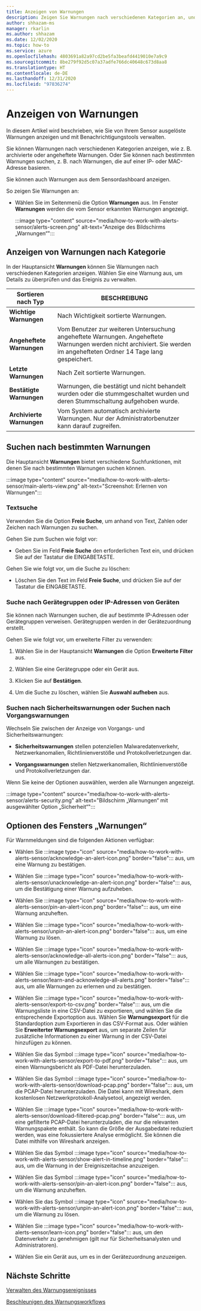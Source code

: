 ```yaml
---
title: Anzeigen von Warnungen
description: Zeigen Sie Warnungen nach verschiedenen Kategorien an, und verwenden Sie Suchfunktionen, um nach bestimmten Warnungen zu suchen.
author: shhazam-ms
manager: rkarlin
ms.author: shhazam
ms.date: 12/02/2020
ms.topic: how-to
ms.service: azure
ms.openlocfilehash: 4803691a82a97cd2be5fa3beafd4419010e7a9c9
ms.sourcegitcommit: 8be279f92d5c07a37adfe766dc40648c673d8aa8
ms.translationtype: HT
ms.contentlocale: de-DE
ms.lasthandoff: 12/31/2020
ms.locfileid: "97836274"
---
```

# <a name="view-alerts"></a>Anzeigen von Warnungen

In diesem Artikel wird beschrieben, wie Sie von Ihrem Sensor ausgelöste Warnungen anzeigen und mit Benachrichtigungstools verwalten.

Sie können Warnungen nach verschiedenen Kategorien anzeigen, wie z. B. archivierte oder angeheftete Warnungen. Oder Sie können nach bestimmten Warnungen suchen, z. B. nach Warnungen, die auf einer IP- oder MAC-Adresse basieren.  

Sie können auch Warnungen aus dem Sensordashboard anzeigen.

So zeigen Sie Warnungen an:

- Wählen Sie im Seitenmenü die Option **Warnungen** aus. Im Fenster **Warnungen** werden die vom Sensor erkannten Warnungen angezeigt.

  :::image type="content" source="media/how-to-work-with-alerts-sensor/alerts-screen.png" alt-text="Anzeige des Bildschirms „Warnungen“":::

## <a name="view-alerts-by-category"></a>Anzeigen von Warnungen nach Kategorie

In der Hauptansicht **Warnungen** können Sie Warnungen nach verschiedenen Kategorien anzeigen. Wählen Sie eine Warnung aus, um Details zu überprüfen und das Ereignis zu verwalten.

| Sortieren nach Typ | BESCHREIBUNG |
|--|--|
| **Wichtige Warnungen** | Nach Wichtigkeit sortierte Warnungen. |
| **Angeheftete Warnungen** | Vom Benutzer zur weiteren Untersuchung angeheftete Warnungen. Angeheftete Warnungen werden nicht archiviert. Sie werden im angehefteten Ordner 14 Tage lang gespeichert. |
| **Letzte Warnungen** | Nach Zeit sortierte Warnungen. |
| **Bestätigte Warnungen** | Warnungen, die bestätigt und nicht behandelt wurden oder die stummgeschaltet wurden und deren Stummschaltung aufgehoben wurde. |
| **Archivierte Warnungen** | Vom System automatisch archivierte Warnungen. Nur der Administratorbenutzer kann darauf zugreifen. |

## <a name="search-for-alerts-of-interest"></a>Suchen nach bestimmten Warnungen

Die Hauptansicht **Warnungen** bietet verschiedene Suchfunktionen, mit denen Sie nach bestimmten Warnungen suchen können.

:::image type="content" source="media/how-to-work-with-alerts-sensor/main-alerts-view.png" alt-text="Screenshot: Erlernen von Warnungen":::

### <a name="text-search"></a>Textsuche 

Verwenden Sie die Option **Freie Suche**, um anhand von Text, Zahlen oder Zeichen nach Warnungen zu suchen.

Gehen Sie zum Suchen wie folgt vor:

- Geben Sie im Feld **Freie Suche** den erforderlichen Text ein, und drücken Sie auf der Tastatur die EINGABETASTE.

Gehen Sie wie folgt vor, um die Suche zu löschen:

- Löschen Sie den Text im Feld **Freie Suche**, und drücken Sie auf der Tastatur die EINGABETASTE.

### <a name="device-group-or-device-ip-address-search"></a>Suche nach Gerätegruppen oder IP-Adressen von Geräten

Sie können nach Warnungen suchen, die auf bestimmte IP-Adressen oder Gerätegruppen verweisen. Gerätegruppen werden in der Gerätezuordnung erstellt.

Gehen Sie wie folgt vor, um erweiterte Filter zu verwenden:

1. Wählen Sie in der Hauptansicht **Warnungen** die Option **Erweiterte Filter** aus.

2. Wählen Sie eine Gerätegruppe oder ein Gerät aus.

3. Klicken Sie auf **Bestätigen**.

4. Um die Suche zu löschen, wählen Sie **Auswahl aufheben** aus.

### <a name="security-versus-operational-alert-search"></a>Suchen nach Sicherheitswarnungen oder Suchen nach Vorgangswarnungen

Wechseln Sie zwischen der Anzeige von Vorgangs- und Sicherheitswarnungen:

- **Sicherheitswarnungen** stellen potenziellen Malwaredatenverkehr, Netzwerkanomalien, Richtlinienverstöße und Protokollverletzungen dar.

- **Vorgangswarnungen** stellen Netzwerkanomalien, Richtlinienverstöße und Protokollverletzungen dar.

Wenn Sie keine der Optionen auswählen, werden alle Warnungen angezeigt.

:::image type="content" source="media/how-to-work-with-alerts-sensor/alerts-security.png" alt-text="Bildschirm „Warnungen“ mit ausgewählter Option „Sicherheit“":::

## <a name="alert-window-options"></a>Optionen des Fensters „Warnungen“

Für Warnmeldungen sind die folgenden Aktionen verfügbar:

- Wählen Sie :::image type="icon" source="media/how-to-work-with-alerts-sensor/acknowledge-an-alert-icon.png" border="false"::: aus, um eine Warnung zu bestätigen.

- Wählen Sie :::image type="icon" source="media/how-to-work-with-alerts-sensor/unacknowledge-an-alert-icon.png" border="false"::: aus, um die Bestätigung einer Warnung aufzuheben.

- Wählen Sie :::image type="icon" source="media/how-to-work-with-alerts-sensor/pin-an-alert-icon.png" border="false"::: aus, um eine Warnung anzuheften.

- Wählen Sie :::image type="icon" source="media/how-to-work-with-alerts-sensor/unpin-an-alert-icon.png" border="false"::: aus, um eine Warnung zu lösen.

- Wählen Sie :::image type="icon" source="media/how-to-work-with-alerts-sensor/acknowledge-all-alerts-icon.png" border="false"::: aus, um alle Warnungen zu bestätigen.

- Wählen Sie :::image type="icon" source="media/how-to-work-with-alerts-sensor/learn-and-acknowledge-all-alerts.png" border="false"::: aus, um alle Warnungen zu erlernen und zu bestätigen.

- Wählen Sie :::image type="icon" source="media/how-to-work-with-alerts-sensor/export-to-csv.png" border="false"::: aus, um die Warnungsliste in eine CSV-Datei zu exportieren, und wählen Sie die entsprechende Exportoption aus. Wählen Sie **Warnungsexport** für die Standardoption zum Exportieren in das CSV-Format aus. Oder wählen Sie **Erweiterter Warnungsexport** aus, um separate Zeilen für zusätzliche Informationen zu einer Warnung in der CSV-Datei hinzufügen zu können.

- Wählen Sie das Symbol :::image type="icon" source="media/how-to-work-with-alerts-sensor/export-to-pdf.png" border="false"::: aus, um einen Warnungsbericht als PDF-Datei herunterzuladen.

- Wählen Sie das Symbol :::image type="icon" source="media/how-to-work-with-alerts-sensor/download-pcap.png" border="false"::: aus, um die PCAP-Datei herunterzuladen. Die Datei kann mit Wireshark, dem kostenlosen Netzwerkprotokoll-Analysetool, angezeigt werden.

- Wählen Sie :::image type="icon" source="media/how-to-work-with-alerts-sensor/download-filtered-pcap.png" border="false"::: aus, um eine gefilterte PCAP-Datei herunterzuladen, die nur die relevanten Warnungspakete enthält. So kann die Größe der Ausgabedatei reduziert werden, was eine fokussiertere Analyse ermöglicht. Sie können die Datei mithilfe von Wireshark anzeigen.

- Wählen Sie das Symbol :::image type="icon" source="media/how-to-work-with-alerts-sensor/show-alert-in-timeline.png" border="false"::: aus, um die Warnung in der Ereigniszeitachse anzuzeigen.

- Wählen Sie das Symbol :::image type="icon" source="media/how-to-work-with-alerts-sensor/pin-an-alert-icon.png" border="false"::: aus, um die Warnung anzuheften.

- Wählen Sie das Symbol :::image type="icon" source="media/how-to-work-with-alerts-sensor/unpin-an-alert-icon.png" border="false"::: aus, um die Warnung zu lösen.

- Wählen Sie :::image type="icon" source="media/how-to-work-with-alerts-sensor/learn-icon.png" border="false"::: aus, um den Datenverkehr zu genehmigen (gilt nur für Sicherheitsanalysten und Administratoren).

- Wählen Sie ein Gerät aus, um es in der Gerätezuordnung anzuzeigen.

## <a name="next-steps"></a>Nächste Schritte

[Verwalten des Warnungsereignisses](how-to-manage-the-alert-event.md)

[Beschleunigen des Warnungsworkflows](how-to-accelerate-alert-incident-response.md)

